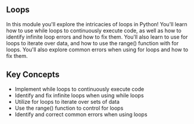 ## Loops

In this module you'll explore the intricacies of loops in Python! You'll learn how to use while loops to continuously execute code, as well as how to identify infinite loop errors and how to fix them. You'll also learn to use for loops to iterate over data, and how to use the range() function with for loops. You'll also explore common errors when using for loops and how to fix them.

## Key Concepts

* Implement while loops to continuously execute code
* Identify and fix infinite loops when using while loops
* Utilize for loops to iterate over sets of data
* Use the range() function to control for loops
* Identify and correct common errors when using loops